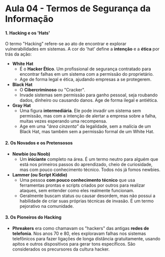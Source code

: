 # Aula 04 - Termos de Segurança da Informação

#### 1. Hacking e os 'Hats'

O termo "Hacking" refere-se ao ato de encontrar e explorar vulnerabilidades em sistemas. A cor do 'hat' define a **intenção** e a **ética** por trás da ação:

- **White Hat**
    - É o **Hacker Ético**. Um profissional de segurança contratado para encontrar falhas em um sistema com a permissão do proprietário.
    - Age de forma legal e ética, ajudando empresas a se protegerem.
- **Black Hat**
    - O **Cibercriminoso** ou "Cracker".
    - Invade sistemas sem permissão para ganho pessoal, seja roubando dados, dinheiro ou causando danos. Age de forma ilegal e antiética.
- **Gray Hat**
    - Uma figura **intermediária**. Ele pode invadir um sistema sem permissão, mas com a intenção de alertar a empresa sobre a falha, muitas vezes esperando uma recompensa.
    - Age em uma *"área cinzenta"* da legalidade, sem a malícia de um Black Hat, mas também sem a permissão formal de um White Hat.

#### 2. Os Novados e os Pretensosos

- **Newbie (ou Noob)**
    - Um **iniciante** completo na área. É um termo neutro para alguém que está nos primeiros passos do aprendizado, cheio de curiosidade, mas com pouco conhecimento técnico. Todos nós já fomos newbies.
- **Lammer (ou Script Kiddie)**
    - Uma pessoa **com pouco conhecimento técnico** que usa ferramentas prontas e scripts criados por outros para realizar ataques, sem entender como eles realmente funcionam.
    - Geralmente buscam status ou causar desordem, mas não possui a habilidade de criar suas próprias técnicas de invasão. É um termo pejorativo na comunidade.

#### 3. Os Pioneiros do Hacking

- **Phreakers** era como chamavam os "hackers" das antigas **redes de telefonia**. Nos anos 70 e 80, eles exploravam falhas nos sistemas telefônicos para fazer ligações de longa distância gratuitamente, usando apitos e outros dispositivos para gerar tons específicos. São considerados os precursores da cultura hacker.
